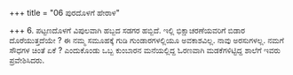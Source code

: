 +++
title = "06 ಪುರದೊಳಗೆ ಹೇರಾಳ"

+++
6. ಪಟ್ಟಣದೊಳಗೆ ವಿಪುಲವಾಗಿ ಹಬ್ಬದ ಸಡಗರ ಹಬ್ಬಿದೆ. ಇಲ್ಲಿ ಭಿಕ್ಷಾಚರಣೆಯವರಿಗೆ ಬಿಡಾರ ದೊರೆಯುತ್ತದೆಯೇ ? ಈ ನಮ್ಮ ಸಮೂಹಕ್ಕೆ ಗುಡಿ ಗುಂಡಾರಗಳಲ್ಲಿಯೂ ಅವಕಾಶವಿಲ್ಲ. ನಾವು ಅರಸುಗಳಲ್ಲ. ನಮಗೆ ಸೌಧಗಳ ಚಿಂತೆ ಏಕೆ ? ಎಂದುಕೊಂಡು   ಒಬ್ಬ ಕುಂಬಾರನ ಮನೆಯಲ್ಲಿದ್ದ ಓರಣವಾಗಿ ಮಡಕೆಗಳಿಟ್ಟಿದ್ದ ಶಾಲೆಗೆ ಇವರು ಪ್ರವೇಶಿಸಿದರು.